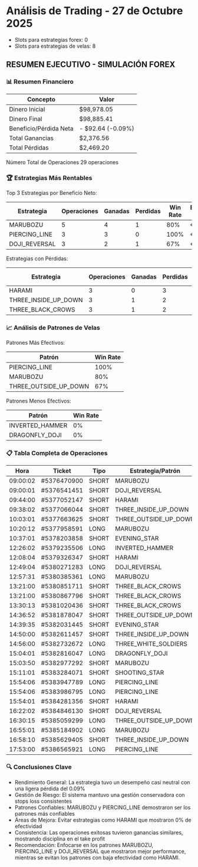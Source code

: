 # Análisis de Trading - 27 de Octubre 2025
* Slots para estrategias forex: 0 
* Slots para estrategias de velas: 8

## RESUMEN EJECUTIVO - SIMULACIÓN FOREX

### 📊 Resumen Financiero

|Concepto|Valor|
|---|---|
|Dinero Inicial| $98,978.05|
|Dinero Final| $98,885.41|
|Beneficio/Pérdida Neta| - $92.64 (-0.09%)|
|Total Ganancias| $2,376.56|
|Total Pérdidas| $2,469.20|

Número Total de Operaciones	29 operaciones

### 🏆 Estrategias Más Rentables

Top 3 Estrategias por Beneficio Neto:

|Estrategia|Operaciones|Ganadas|Perdidas|Win Rate|Beneficio Neto|
|---|---|---|---|---|---|
|MARUBOZU|5|4|1|80%|+$249.40|
|PIERCING_LINE|3|3|0|100%|+$248.71|
|DOJI_REVERSAL|3|2|1|67%|+$88.01|

Estrategias con Pérdidas:

|Estrategia|Operaciones|Ganadas|Perdidas|Win Rate|Pérdida Neta|
|---|---|---|---|---|---|
|HARAMI|3|0|3|0%|-$254.93|
|THREE_INSIDE_UP_DOWN|3|1|2|33%|-$85.63|
|THREE_BLACK_CROWS|3|1|2|33%|-$68.22|

### 📈 Análisis de Patrones de Velas

Patrones Más Efectivos:

|Patrón|Win Rate|
|---|---|
|PIERCING_LINE|100%|
|MARUBOZU|80%|
|THREE_OUTSIDE_UP_DOWN|67%|

Patrones Menos Efectivos:

|Patrón|Win Rate|
|---|---|
|INVERTED_HAMMER|0%|
|DRAGONFLY_DOJI|0%|

### 📋 Tabla Completa de Operaciones

|Hora|Ticket|Tipo|Estrategia/Patrón|Side|PnL|
|---|---|---|---|---|---|
|09:00:02|#5376470900|SHORT|MARUBOZU|SHORT|+$82.37|
|09:00:01|#5376541451|SHORT|DOJI_REVERSAL|SHORT|+$88.04|
|09:44:00|#5377052147|SHORT|HARAMI|SHORT|-$85.12|
|09:38:02|#5377066044|SHORT|THREE_INSIDE_UP_DOWN|SHORT|-$85.38|
|10:03:01|#5377663625|SHORT|THREE_OUTSIDE_UP_DOWN|SHORT|-$85.12|
|10:20:12|#5377958591|LONG|MARUBOZU|LONG|+$82.25|
|10:37:01|#5378203858|SHORT|EVENING_STAR|SHORT|-$90.75|
|12:26:02|#5379235506|LONG|INVERTED_HAMMER|LONG|-$87.89|
|12:08:04|#5379326347|SHORT|HARAMI|SHORT|-$85.02|
|12:49:04|#5380271283|LONG|DOJI_REVERSAL|LONG|+$84.78|
|12:57:31|#5380385361|LONG|MARUBOZU|LONG|+$81.92|
|13:21:00|#5380851711|SHORT|THREE_BLACK_CROWS|SHORT|-$84.98|
|13:21:00|#5380867796|SHORT|THREE_BLACK_CROWS|SHORT|-$82.16|
|13:30:13|#5381020436|SHORT|THREE_BLACK_CROWS|SHORT|+$98.92|
|14:36:52|#5381878047|SHORT|THREE_OUTSIDE_UP_DOWN|SHORT|+$81.99|
|14:39:35|#5382031445|SHORT|EVENING_STAR|SHORT|+$84.82|
|14:50:00|#5382611457|SHORT|THREE_INSIDE_UP_DOWN|SHORT|-$85.08|
|14:56:00|#5382732672|LONG|THREE_WHITE_SOLDIERS|LONG|-$85.09|
|15:04:01|#5382816047|LONG|DRAGONFLY_DOJI|LONG|-$85.10|
|15:03:50|#5382977292|SHORT|MARUBOZU|SHORT|+$87.68|
|15:11:01|#5383284071|SHORT|SHOOTING_STAR|SHORT|-$84.81|
|15:54:06|#5383947789|LONG|PIERCING_LINE|LONG|+$81.96|
|15:54:06|#5383986795|LONG|PIERCING_LINE|LONG|+$84.79|
|15:54:01|#5384281356|SHORT|HARAMI|SHORT|-$84.79|
|16:22:02|#5384846130|SHORT|DOJI_REVERSAL|SHORT|-$84.81|
|16:30:15|#5385059299|LONG|THREE_OUTSIDE_UP_DOWN|LONG|+$81.97|
|16:55:01|#5385184902|LONG|MARUBOZU|LONG|-$84.82|
|16:58:10|#5385629405|SHORT|THREE_INSIDE_UP_DOWN|SHORT|+$84.83|
|17:53:00|#5386565921|LONG|PIERCING_LINE|LONG|+$81.96|

### 🔍 Conclusiones Clave

* Rendimiento General: La estrategia tuvo un desempeño casi neutral con una ligera pérdida del 0.09%
* Gestión de Riesgo: El sistema mantuvo una gestión conservadora con stops loss consistentes
* Patrones Confiables: MARUBOZU y PIERCING_LINE demostraron ser los patrones más confiables
* Áreas de Mejora: Evitar estrategias como HARAMI que mostraron 0% de efectividad
* Consistencia: Las operaciones exitosas tuvieron ganancias similares, mostrando disciplina en el take profit
* Recomendación: Enfocarse en los patrones MARUBOZU, PIERCING_LINE y DOJI_REVERSAL que mostraron mejor performance, mientras se evitan los patrones con baja efectividad como HARAMI.
